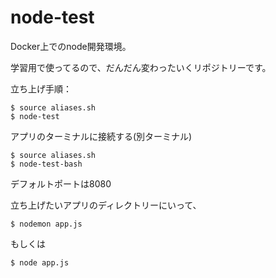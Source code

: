 # node-test

Docker上でのnode開発環境。

学習用で使ってるので、だんだん変わったいくリポジトリーです。

立ち上げ手順：

```
$ source aliases.sh
$ node-test
```

アプリのターミナルに接続する(別ターミナル)

```
$ source aliases.sh
$ node-test-bash
```

デフォルトポートは8080

立ち上げたいアプリのディレクトリーにいって、

```
$ nodemon app.js
```

もしくは

```
$ node app.js
```
